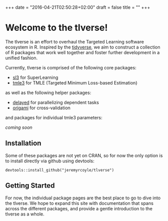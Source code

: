 +++
date = "2016-04-21T02:50:28+02:00"
draft = false
title = ""
+++
# Welcome to the tlverse!

The tlverse is an effort to overhaul the Targeted Learning software ecosystem in R. Inspired by the [tidyverse](https://tidyverse.org), we aim to construct a collection of R packages that work well together and foster further development in a unified fashion.

Currently, tlverse is comprised of the following core packages:

* [sl3](http://sl3.tlverse.org) for SuperLearning
* [tmle3](http://tmle3.tlverse.org/) for TMLE (Targeted Minimum Loss-based Estimation)

as well as the following helper packages: 

* [delayed](http://delayed.tlverse.org) for parallelizing dependent tasks
* [origami](http://origami.tlverse.org) for cross-validation

and packages for individual tmle3 parameters:

_coming soon_

## Installation

Some of these packages are not yet on CRAN, so for now the only option is to install directly via github using devtools:

```
devtools::install_github("jeremyrcoyle/tlverse")
```

## Getting Started

For now, the individual package pages are the best place to go to dive into the tlverse. We hope to expand this site with documentation that spans across the different packages, and provide a gentle introduction to the tlverse as a whole.
